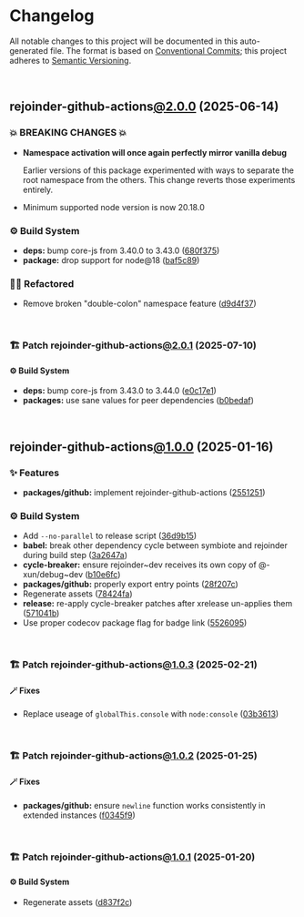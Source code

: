 # Changelog

All notable changes to this project will be documented in this auto-generated
file. The format is based on [Conventional Commits][1];
this project adheres to [Semantic Versioning][2].

<br />

## rejoinder-github-actions[@2.0.0][3] (2025-06-14)

### 💥 BREAKING CHANGES 💥

- **Namespace activation will once again perfectly mirror vanilla debug**

  Earlier versions of this package experimented with ways to separate the root namespace from the others. This change reverts those experiments entirely.

- Minimum supported node version is now 20.18.0

### ⚙️ Build System

- **deps:** bump core-js from 3.40.0 to 3.43.0 ([680f375][4])
- **package:** drop support for node\@18 ([baf5c89][5])

### 🧙🏿 Refactored

- Remove broken "double-colon" namespace feature ([d9d4f37][6])

<br />

### 🏗️ Patch rejoinder-github-actions[@2.0.1][7] (2025-07-10)

#### ⚙️ Build System

- **deps:** bump core-js from 3.43.0 to 3.44.0 ([e0c17e1][8])
- **packages:** use sane values for peer dependencies ([b0bedaf][9])

<br />

## rejoinder-github-actions[@1.0.0][10] (2025-01-16)

### ✨ Features

- **packages/github:** implement rejoinder-github-actions ([2551251][11])

### ⚙️ Build System

- Add `--no-parallel` to release script ([36d9b15][12])
- **babel:** break other dependency cycle between symbiote and rejoinder during build step ([3a2647a][13])
- **cycle-breaker:** ensure rejoinder\~dev receives its own copy of @-xun/debug\~dev ([b10e6fc][14])
- **packages/github:** properly export entry points ([28f207c][15])
- Regenerate assets ([78424fa][16])
- **release:** re-apply cycle-breaker patches after xrelease un-applies them ([571041b][17])
- Use proper codecov package flag for badge link ([5526095][18])

<br />

### 🏗️ Patch rejoinder-github-actions[@1.0.3][19] (2025-02-21)

#### 🪄 Fixes

- Replace useage of `globalThis.console` with `node:console` ([03b3613][20])

<br />

### 🏗️ Patch rejoinder-github-actions[@1.0.2][21] (2025-01-25)

#### 🪄 Fixes

- **packages/github:** ensure `newline` function works consistently in extended instances ([f0345f9][22])

<br />

### 🏗️ Patch rejoinder-github-actions[@1.0.1][23] (2025-01-20)

#### ⚙️ Build System

- Regenerate assets ([d837f2c][24])

[1]: https://conventionalcommits.org
[2]: https://semver.org
[3]: https://github.com/Xunnamius/rejoinder/compare/rejoinder-github-actions@1.0.3...rejoinder-github-actions@2.0.0
[4]: https://github.com/Xunnamius/rejoinder/commit/680f375448b06c1229b024b81de301b95fb66bf2
[5]: https://github.com/Xunnamius/rejoinder/commit/baf5c89e66b1bdacf31ca37e80d78e8f1b048530
[6]: https://github.com/Xunnamius/rejoinder/commit/d9d4f378320c4405c80cb306d8174b752def9292
[7]: https://github.com/Xunnamius/rejoinder/compare/rejoinder-github-actions@2.0.0...rejoinder-github-actions@2.0.1
[8]: https://github.com/Xunnamius/rejoinder/commit/e0c17e1bc03bdabb1dc44aec49b338e59042211f
[9]: https://github.com/Xunnamius/rejoinder/commit/b0bedaf49c491057360340dd6c98f4152d6c41a2
[10]: https://github.com/Xunnamius/rejoinder/compare/rejoinder-github-actions@0.0.0-init...rejoinder-github-actions@1.0.0
[11]: https://github.com/Xunnamius/rejoinder/commit/25512516e21add20497e52d758b03f89019dba1c
[12]: https://github.com/Xunnamius/rejoinder/commit/36d9b15a656e1eed5a50cdfe7fe502a22f0aa57f
[13]: https://github.com/Xunnamius/rejoinder/commit/3a2647a4383d23c44984f5fba72936f803375d01
[14]: https://github.com/Xunnamius/rejoinder/commit/b10e6fc514367aef02468efe7382c2a09b7d45d5
[15]: https://github.com/Xunnamius/rejoinder/commit/28f207c6ba64b9a63e6d2be34865f901fe3109ac
[16]: https://github.com/Xunnamius/rejoinder/commit/78424fa8f7badb679969f17dc434d2444f557d0d
[17]: https://github.com/Xunnamius/rejoinder/commit/571041bf4746363a1355f6eb2e03d6c31e5b0a18
[18]: https://github.com/Xunnamius/rejoinder/commit/5526095585c560786bb4716fe2181814ff33c2ac
[19]: https://github.com/Xunnamius/rejoinder/compare/rejoinder-github-actions@1.0.2...rejoinder-github-actions@1.0.3
[20]: https://github.com/Xunnamius/rejoinder/commit/03b3613ea5521daeec1921ccb4f8819f94b7098e
[21]: https://github.com/Xunnamius/rejoinder/compare/rejoinder-github-actions@1.0.1...rejoinder-github-actions@1.0.2
[22]: https://github.com/Xunnamius/rejoinder/commit/f0345f969b3e8ccfc9a4dc96e3a670ff5e335f69
[23]: https://github.com/Xunnamius/rejoinder/compare/rejoinder-github-actions@1.0.0...rejoinder-github-actions@1.0.1
[24]: https://github.com/Xunnamius/rejoinder/commit/d837f2cf51d0f744b1acb9f03c50dbfbe4361561
